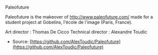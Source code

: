 Paleofuture

Paleofuture is the makeover of http://www.paleofuture.com/ made for a student project at Gobelins, l'école de l'image (Paris, France).

Art director : Thomas De Cicco
Technical director : Alexandre Toudic

* Source: [https://github.com/AlexToudic/Paleofuture](https://github.com/AlexToudic/Paleofuture)